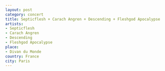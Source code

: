 ```yaml
---
layout: post
category: concert
title: Septicflesh + Carach Angren + Descending + Fleshgod Apocalypse
artists: 
- Septicflesh
- Carach Angren
- Descending
- Fleshgod Apocalypse
place: 
- Divan du Monde
country: France
city: Paris
---
```


